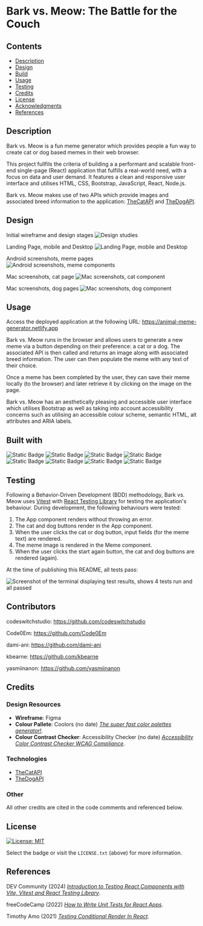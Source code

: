# Bark vs. Meow: The Battle for the Couch

## Contents

* [Description](#description)
* [Design](#design)
* [Build](#build)
* [Usage](#usage)
* [Testing](#testing)
* [Credits](#credits)
* [License](#license)
* [Acknowledgments](#acknowledgments)
* [References](#references)

## Description

Bark vs. Meow is a fun meme generator which provides people a fun way to create cat or dog based memes in their web browser.

This project fullfils the criteria of building a a performant and scalable front-end single-page (React) application that fulfills a real-world need, with a focus on data and user demand. It features a clean and responsive user interface and utilises HTML, CSS, Bootstrap, JavaScript, React, Node.js.

Bark vs. Meow makes use of two APIs which provide images and associated breed information to the application: [TheCatAPI](https://thecatapi.com) and [TheDogAPI](https://www.thedogapi.com).

## Design

Initial wireframe and design stages
![Design studies](./images/--designStudies.jpg)

Landing Page, mobile and Desktop
![Landing Page, mobile and Desktop](./images/--designLanding.jpg)

Android screenshots, meme pages
![Android screenshots, meme components](./images/--screenAndroid-Meme.jpg)

Mac screenshots, cat page
![Mac screenshots, cat component](./images/--screenMacCatMeme.jpg)

Mac screenshots, dog pages
![Mac screenshots, dog component](./images/--screenMacDogMeme.jpg)



## Usage

Access the deployed application at the following URL: https://animal-meme-generator.netlify.app

Bark vs. Meow runs in the browser and allows users to generate a new meme via a button depending on their preference: a cat or a dog. The associated API is then called and returns an image along with associated breed information. The user can then populate the meme with any text of their choice.

Once a meme has been completed by the user, they can save their meme locally (to the browser) and later retrieve it by clicking on the image on the page.

Bark vs. Meow has an aesthetically pleasing and accessible user interface which utilises Bootstrap as well as taking into account accessibility concerns such as utilising an accessible colour scheme, semantic HTML, alt attributes and ARIA labels.

## Built with<a id='build'></a>

![Static Badge](https://img.shields.io/badge/HTML-blue) ![Static Badge](https://img.shields.io/badge/CSS-blue) ![Static Badge](https://img.shields.io/badge/Bootstrap-blue) ![Static Badge](https://img.shields.io/badge/JavaScript-blue) ![Static Badge](https://img.shields.io/badge/React-blue) ![Static Badge](https://img.shields.io/badge/Node.js-blue) ![Static Badge](https://img.shields.io/badge/Figma-blue) ![Static Badge](https://img.shields.io/badge/Canva-blue)

## Testing

Following a  Behavior-Driven Development (BDD) methodology, Bark vs. Meow uses [Vitest](https://vitest.dev/) with [React Testing Library](https://testing-library.com/docs/react-testing-library/intro/) for testing the application's behaviour. During development, the following behaviours were tested:

1. The App component renders without throwing an error.
1. The cat and dog buttons render in the App component.
1. When the user clicks the cat or dog button, input fields (for the meme text) are rendered.
1. The meme image is rendered in the Meme component.
1. When the user clicks the start again button, the cat and dog buttons are rendered (again).

At the time of publishing this README, all tests pass:

![Screenshot of the terminal displaying test results, shows 4 tests run and all passed](./images/test-passed-screenshot.png)

## Contributors

codeswitchstudio: https://github.com/codeswitchstudio

Code0Em: https://github.com/Code0Em

dami-ani: https://github.com/dami-ani

kbearne: https://github.com/kbearne

yasmiinanon: https://github.com/yasmiinanon

## Credits

### Design Resources

* **Wireframe**: Figma
* **Colour Pallete**: Coolors (no date) [*The super fast color palettes generator!*](https://coolors.co/).
* **Colour Contrast Checker**: Accessibility Checker (no date) [*Accessibility Color Contrast Checker WCAG Compliance*](https://www.accessibilitychecker.org/color-contrast-checker/).

### Technologies

* [TheCatAPI](https://thecatapi.com)
* [TheDogAPI](https://www.thedogapi.com)

### Other 

All other credits are cited in the code comments and referenced below.

## License

[![License: MIT](https://img.shields.io/badge/License-MIT-yellow.svg)](https://opensource.org/licenses/MIT)

Select the badge or visit the `LICENSE.txt` (above) for more information.

## References

DEV Community (2024) [*Introduction to Testing React Components with Vite, Vitest and React Testing Library*](https://dev.to/brslv/introduction-to-testing-react-components-with-vite-vitest-and-react-testing-library-8cb).

freeCodeCamp (2022) [*How to Write Unit Tests for React Apps*](https://www.freecodecamp.org/news/write-unit-tests-using-react-testing-library/).

Timothy Amo (2021) [*Testing Conditional Render In React*](https://www.youtube.com/watch?v=To2PzUT1lQ4).

